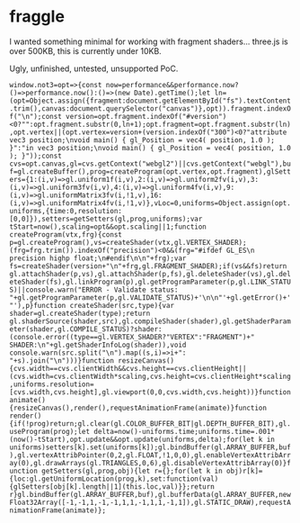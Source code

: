 # fraggle

I wanted something minimal for working with fragment shaders... three.js is over 500KB, this is currently under 10KB.

Ugly, unfinished, untested, unsupported PoC.

`
window.not3=opt=>{const now=performance&&performance.now?()=>performance.now():()=>(new Date).getTime();let ln=(opt=Object.assign({fragment:document.getElementById("fs").textContent.trim(),canvas:document.querySelector("canvas")},opt)).fragment.indexOf("\n");const version=opt.fragment.indexOf("#version")<0?"":opt.fragment.substr(0,ln+1);opt.fragment=opt.fragment.substr(ln),opt.vertex||(opt.vertex=version+(version.indexOf("300")<0?"attribute vec3 position;\nvoid main() { gl_Position = vec4( position, 1.0 ); }":"in vec3 position;\nvoid main() { gl_Position = vec4( position, 1.0 ); }"));const cvs=opt.canvas,gl=cvs.getContext("webgl2")||cvs.getContext("webgl"),buf=gl.createBuffer(),prog=createProgram(opt.vertex,opt.fragment),glSetters={1:(i,v)=>gl.uniform1f(i,v),2:(i,v)=>gl.uniform2fv(i,v),3:(i,v)=>gl.uniform3fv(i,v),4:(i,v)=>gl.uniform4fv(i,v),9:(i,v)=>gl.uniformMatrix3fv(i,!1,v),16:(i,v)=>gl.uniformMatrix4fv(i,!1,v)},vLoc=0,uniforms=Object.assign(opt.uniforms,{time:0,resolution:[0,0]}),setters=getSetters(gl,prog,uniforms);var tStart=now(),scaling=opt&&opt.scaling||1;function createProgram(vtx,frg){const p=gl.createProgram(),vs=createShader(vtx,gl.VERTEX_SHADER);(frg=frg.trim()).indexOf("precision")<0&&(frg="#ifdef GL_ES\n  precision highp float;\n#endif\n\n"+frg);var fs=createShader(version+"\n"+frg,gl.FRAGMENT_SHADER);if(vs&&fs)return gl.attachShader(p,vs),gl.attachShader(p,fs),gl.deleteShader(vs),gl.deleteShader(fs),gl.linkProgram(p),gl.getProgramParameter(p,gl.LINK_STATUS)||console.warn("ERROR - Validate status: "+gl.getProgramParameter(p,gl.VALIDATE_STATUS)+'\n\n"'+gl.getError()+'"'),p}function createShader(src,type){var shader=gl.createShader(type);return gl.shaderSource(shader,src),gl.compileShader(shader),gl.getShaderParameter(shader,gl.COMPILE_STATUS)?shader:(console.error((type==gl.VERTEX_SHADER?"VERTEX":"FRAGMENT")+" SHADER:\n"+gl.getShaderInfoLog(shader)),void console.warn(src.split("\n").map((s,i)=>i+": "+s).join("\n")))}function resizeCanvas(){cvs.width==cvs.clientWidth&&cvs.height==cvs.clientHeight||(cvs.width=cvs.clientWidth*scaling,cvs.height=cvs.clientHeight*scaling,uniforms.resolution=[cvs.width,cvs.height],gl.viewport(0,0,cvs.width,cvs.height))}function animate(){resizeCanvas(),render(),requestAnimationFrame(animate)}function render(){if(!prog)return;gl.clear(gl.COLOR_BUFFER_BIT|gl.DEPTH_BUFFER_BIT),gl.useProgram(prog);let delta=now()-uniforms.time;uniforms.time=.001*(now()-tStart),opt.update&&opt.update(uniforms,delta);for(let k in uniforms)setters[k].set(uniforms[k]);gl.bindBuffer(gl.ARRAY_BUFFER,buf),gl.vertexAttribPointer(0,2,gl.FLOAT,!1,0,0),gl.enableVertexAttribArray(0),gl.drawArrays(gl.TRIANGLES,0,6),gl.disableVertexAttribArray(0)}function getSetters(gl,prog,obj){let r={};for(let k in obj)r[k]={loc:gl.getUniformLocation(prog,k),set:function(val){glSetters[obj[k].length||1](this.loc,val)}};return r}gl.bindBuffer(gl.ARRAY_BUFFER,buf),gl.bufferData(gl.ARRAY_BUFFER,new Float32Array([-1,-1,1,-1,-1,1,1,-1,1,1,-1,1]),gl.STATIC_DRAW),requestAnimationFrame(animate)};
`
